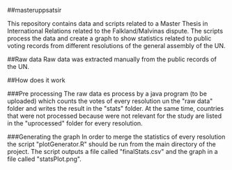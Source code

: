 ##masteruppsatsir

This repository contains data and scripts related to a Master Thesis in International Relations related to the Falkland/Malvinas dispute. 
The scripts process the data and create a graph to show statistics related to public voting records from different resolutions of the general assembly of the UN. 

##Raw data
Raw data was extracted manually from the public records of the UN. 

##How does it work

###Pre processing
The raw data es process by a java program (to be uploaded) which counts the votes of every resolution un the "raw data" folder and writes the result in the "stats" folder.
At the same time, countries that were not processed because were not relevant for the study are listed in the "uprocessed" folder for every resolution.

###Generating the graph
In order to merge the statistics of every resolution the script "plotGenerator.R" should be run from the main directory of the project.
The script outputs a file called "finalStats.csv" and the graph in a file called "statsPlot.png". 
